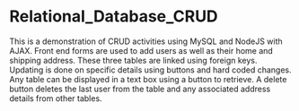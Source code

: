 # Relational_Database_CRUD
This is a demonstration of CRUD activities using MySQL and NodeJS with AJAX. Front end forms are used to add users as well as their home and shipping address. These three tables are linked using foreign keys. Updating is done on specific details using buttons and hard coded changes. Any table can be displayed in a text box using a button to retrieve. A delete button deletes the last user from the table and any associated address details from other tables. 
